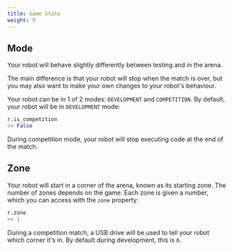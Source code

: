 ```yaml
---
title: Game State
weight: 9
---
```


## Mode

Your robot will behave slightly differently between testing and in the
arena.

The main difference is that your robot will stop when the match is over,
but you may also want to make your own changes to your robot's
behaviour.

Your robot can be in 1 of 2 modes: `DEVELOPMENT` and `COMPETITION`. By
default, your robot will be in `DEVELOPMENT` mode:

``` python
r.is_competition
>> False
```

During competition mode, your robot will stop executing code at the end
of the match.

## Zone

Your robot will start in a corner of the arena, known as its starting
zone. The number of zones depends on the game. Each zone is given a
number, which you can access with the `zone` property:

``` python
r.zone
>> 1
```

During a competition match, a USB drive will be used to tell your robot
which corner it's in. By default during development, this is `0`.
